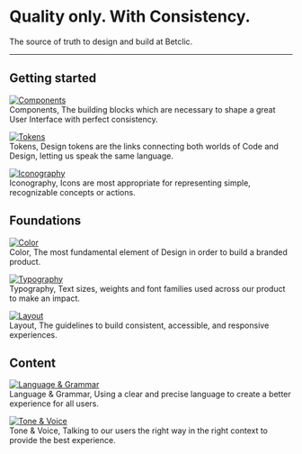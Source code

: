 
# Quality only. With Consistency.

The source of truth to design and build at Betclic.

---

## Getting started

  
[![Components](https://studio-assets.supernova.io/design-systems/27883/3e077777-eb82-4a07-b493-6a153fa6ed22.png)](#)  
Components, The building blocks which are necessary to shape a great User Interface with perfect consistency.  
  
[![Tokens](https://studio-assets.supernova.io/design-systems/27883/4bdfeaaa-7e3a-44ef-873c-64ceb311b700.png)](#)  
Tokens, Design tokens are the links connecting both worlds of Code and Design, letting us speak the same language.  
  
[![Iconography](https://studio-assets.supernova.io/design-systems/27883/9e8c0afa-6764-4e9e-a12b-abb89d969ac0.png)](#)  
Iconography, Icons are most appropriate for representing simple, recognizable concepts or actions.  
  


## Foundations

  
[![Color](https://studio-assets.supernova.io/design-systems/27883/a0c2e6d9-f556-47c9-bc10-25fce97acf2c.png)](#)  
Color, The most fundamental element of Design in order to build a branded product.  
  
[![Typography](https://studio-assets.supernova.io/design-systems/27883/f2d1cb00-0042-48f9-a65b-355ce61a7697.png)](#)  
Typography, Text sizes, weights and font families used across our product to make an impact.  
  
[![Layout](https://studio-assets.supernova.io/design-systems/27883/318520ea-2130-45f4-9fd0-0de22ef036ee.png)](#)  
Layout, The guidelines to build consistent, accessible, and responsive experiences.   
  


## Content

  
[![Language & Grammar](https://studio-assets.supernova.io/design-systems/27883/d00934b3-9ac2-43b4-bde4-1aa99b5b371b.png)](./foundations/content/language-and-grammar-12JO8bAy)  
Language & Grammar, Using a clear and precise language to create a better experience for all users.  
  
[![Tone & Voice](https://studio-assets.supernova.io/design-systems/27883/85033666-59f1-4c0e-bf2d-f0843c1e6b00.png)](./foundations/content/tone-and-voice-RsNNa2Gf)  
Tone & Voice, Talking to our users the right way in the right context to provide the best experience.   
  
